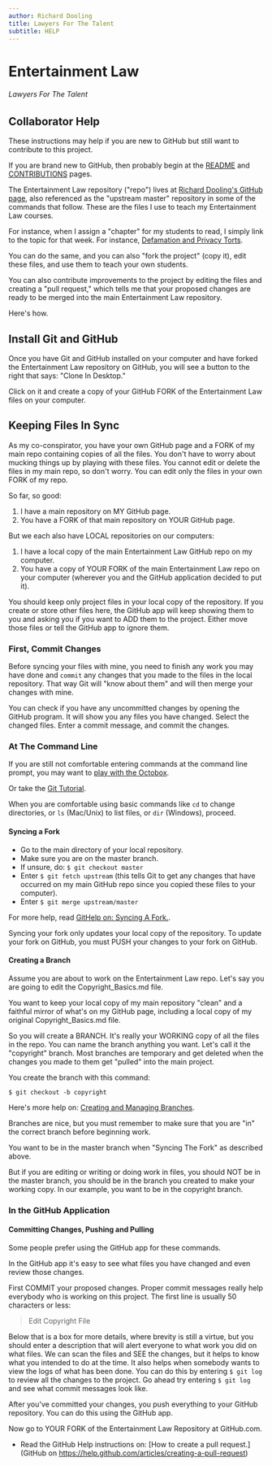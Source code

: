 ```yaml
---
author: Richard Dooling
title: Lawyers For The Talent
subtitle: HELP
---
```


# Entertainment Law

###### Lawyers For The Talent

## Collaborator Help

These instructions may help if you are new to GitHub but still want to contribute to this project.

If you are brand new to GitHub, then probably begin at the [README](https://github.com/RichardDooling/Entertainment_Law/blob/master/README.md) and [CONTRIBUTIONS](https://github.com/RichardDooling/Entertainment_Law/blob/master/CONTRIBUTIONS.md) pages.

The Entertainment Law repository ("repo") lives at [Richard Dooling's GitHub page](https://github.com/RichardDooling/Entertainment_Law), also referenced as the "upstream master" repository in some of the commands that follow. These are the files I use to teach my Entertainment Law courses.  

For instance, when I assign a "chapter" for my students to read, I simply link to the topic for that week. For instance, [Defamation and Privacy Torts](https://github.com/RichardDooling/Entertainment_Law/tree/master/Defamation_Privacy).

You can do the same, and you can also "fork the project" (copy it), edit these files, and use them to teach your own students. 

You can also contribute improvements to the project by editing the files and creating a "pull request," which tells me that your proposed changes are ready to be merged into the main Entertainment Law repository.

Here's how.

## Install Git and GitHub

Once you have Git and GitHub installed on your computer and have forked the Entertainment Law repository on GitHub, you will see a button to the right that says: "Clone In Desktop."

Click on it and create a copy of your GitHub FORK of the Entertainment Law files on your computer.

## Keeping Files In Sync

As my co-conspirator, you have your own GitHub page and a FORK of my main repo containing copies of all the files. You don't have to worry about mucking things up by playing with these files. You cannot edit or delete the files in my main repo, so don't worry. You can edit only the files in your own FORK of my repo.

So far, so good:

1. I have a main repository on MY GitHub page. 
2. You have a FORK of that main repository on YOUR GitHub page. 

But we each also have LOCAL repositories on our computers:

1. I have a local copy of the main Entertainment Law GitHub repo on my computer. 
2. You have a copy of YOUR FORK of the main Entertainment Law repo on your computer (wherever you and the GitHub application decided to put it).

You should keep only project files in your local copy of the repository. If you create or store other files here, the GitHub app will keep showing them to you and asking you if you want to ADD them to the project. Either move those files or tell the GitHub app to ignore them.

### First, Commit Changes

Before syncing your files with mine, you need to finish any work you may have done and `commit` any changes that you made to the files in the local repository. That way Git will "know about them" and will then merge your changes with mine.

You can check if you have any uncommitted changes by opening the GitHub program. It will show you any files you have changed. Select the changed files. Enter a commit message, and commit the changes.

### At The Command Line

If you are still not comfortable entering commands at the command line prompt, you may want to [play with the Octobox](https://try.github.io/levels/1/challenges/1).

Or take the [Git Tutorial](http://git-scm.com/book/en/Git-Basics).

When you are comfortable using basic commands like `cd` to change directories, or `ls` (Mac/Unix) to list files, or `dir` (Windows), proceed.

#### Syncing a Fork

* Go to the main directory of your local repository.
* Make sure you are on the master branch. 
* If unsure, do: `$ git checkout master`
* Enter `$ git fetch upstream` (this tells Git to get any changes that have occurred on my main GitHub repo since you copied these files to your computer).
* Enter `$ git merge upstream/master`

For more help, read [GitHelp on: Syncing A Fork.](https://help.github.com/articles/syncing-a-fork).

Syncing your fork only updates your local copy of the repository. To update your fork on GitHub, you must PUSH your changes to your fork on GitHub.

#### Creating a Branch

Assume you are about to work on the Entertainment Law repo. Let's say you are going to edit the Copyright_Basics.md file. 

You want to keep your local copy of my main repository "clean" and a faithful mirror of what's on my GitHub page, including a local copy of my original Copyright_Basics.md file.

So you will create a BRANCH. It's really your WORKING copy of all the files in the repo. You can name the branch anything you want. Let's call it the "copyright" branch. Most branches are temporary and get deleted when the changes you made to them get "pulled" into the main project.

You create the branch with this command:

~~~git
$ git checkout -b copyright
~~~ 

Here's more help on: [Creating and Managing Branches](https://github.com/Kunena/Kunena-Forum/wiki/Create-a-new-branch-with-git-and-manage-branches).

Branches are nice, but you must remember to make sure that you are "in" the correct branch before beginning work. 

You want to be in the master branch when "Syncing The Fork" as described above. 

But if you are editing or writing or doing work in files, you should NOT be in the master branch, you should be in the branch you created to make your working copy. In our example, you want to be in the copyright branch. 

### In the GitHub Application

#### Committing Changes, Pushing and Pulling

Some people prefer using the GitHub app for these commands. 

In the GitHub app it's easy to see what files you have changed and even review those changes. 

First COMMIT your proposed changes. Proper commit messages really help everybody who is working on this project. The first line is usually 50 characters or less:

> Edit Copyright File

Below that is a box for more details, where brevity is still a virtue, but you should enter a description that will alert everyone to what work you did on what files. We can scan the files and SEE the changes, but it helps to know what you intended to do at the time. It also helps when somebody wants to view the logs of what has been done. You can do this by entering `$ git log` to review all the changes to the project. Go ahead try entering `$ git log` and see what commit messages look like.

After you've committed your changes, you push everything to your GitHub repository. You can do this using the GitHub app. 

Now go to YOUR FORK of the Entertainment Law Repository at GitHub.com.

* Read the GitHub Help instructions on: [How to create a pull request.](GitHub on https://help.github.com/articles/creating-a-pull-request)


<!-- BEGIN COMMENT -->

<!--



-->

<!-- END COMMENT -->


